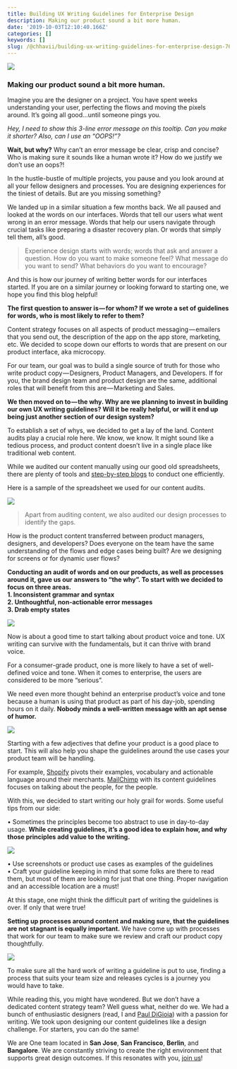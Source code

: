 ```yaml
---
title: Building UX Writing Guidelines for Enterprise Design
description: Making our product sound a bit more human.
date: '2019-10-03T12:10:40.166Z'
categories: []
keywords: []
slug: /@chhavii/building-ux-writing-guidelines-for-enterprise-design-76c0e800a65e
---
```


![](https://cdn-images-1.medium.com/max/1200/1*NFxHJi7g1BoiYJFSo9u4mw.png)

### Making our product sound a bit more human.

Imagine you are the designer on a project. You have spent weeks understanding your user, perfecting the flows and moving the pixels around. It’s going all good…until someone pings you.

_Hey, I need to show this 3-line error message on this tooltip. Can you make it shorter? Also, can I use an “OOPS!”?_

**Wait, but why?** Why can’t an error message be clear, crisp and concise? Who is making sure it sounds like a human wrote it? How do we justify we don’t use an oops?!

In the hustle-bustle of multiple projects, you pause and you look around at all your fellow designers and processes. You are designing experiences for the tiniest of details. But are you missing something?

We landed up in a similar situation a few months back. We all paused and looked at the words on our interfaces. Words that tell our users what went wrong in an error message. Words that help our users navigate through crucial tasks like preparing a disaster recovery plan. Or words that simply tell them, all’s good.

> Experience design starts with words; words that ask and answer a question. How do you want to make someone feel? What message do you want to send? What behaviors do you want to encourage?

And this is how our journey of writing better words for our interfaces started. If you are on a similar journey or looking forward to starting one, we hope you find this blog helpful!

**The first question to answer is — for whom? If we wrote a set of guidelines for words, who is most likely to refer to them?**

Content strategy focuses on all aspects of product messaging — emailers that you send out, the description of the app on the app store, marketing, etc. We decided to scope down our efforts to words that are present on our product interface, aka microcopy.

For our team, our goal was to build a single source of truth for those who write product copy — Designers, Product Managers, and Developers. If for you, the brand design team and product design are the same, additional roles that will benefit from this are — Marketing and Sales.

**We then moved on to — the why. Why are we planning to invest in building our own UX writing guidelines? Will it be really helpful, or will it end up being just another section of our design system?**

To establish a set of whys, we decided to get a lay of the land. Content audits play a crucial role here. We know, we know. It might sound like a tedious process, and product content doesn’t live in a single place like traditional web content.

While we audited our content manually using our good old spreadsheets, there are plenty of tools and [step-by-step blogs](https://ux.shopify.com/6-steps-to-product-content-audit-perfection-fc89d3b637f4) to conduct one efficiently.

Here is a sample of the spreadsheet we used for our content audits.

![](https://cdn-images-1.medium.com/max/1200/1*Dq59MWZ2b3uXlFoss6qFhw.png)

> Apart from auditing content, we also audited our design processes to identify the gaps.

How is the product content transferred between product managers, designers, and developers? Does everyone on the team have the same understanding of the flows and edge cases being built? Are we designing for screens or for dynamic user flows?

**Conducting an audit of words and on our products, as well as processes around it, gave us our answers to “the why”. To start with we decided to focus on three areas.  
1\. Inconsistent grammar and syntax  
2\. Unthoughtful, non-actionable error messages  
3\. Drab empty states**

![](https://cdn-images-1.medium.com/max/1200/1*GAAPnqz9jmv6_pmTKvb0mA.jpeg)

Now is about a good time to start talking about product voice and tone. UX writing can survive with the fundamentals, but it can thrive with brand voice.

For a consumer-grade product, one is more likely to have a set of well-defined voice and tone. When it comes to enterprise, the users are considered to be more “serious”.

We need even more thought behind an enterprise product’s voice and tone because a human is using that product as part of his day-job, spending hours on it daily. **Nobody minds a well-written message with an apt sense of humor.**

![](https://cdn-images-1.medium.com/max/800/1*lY5vkAsNy19mgtALtQ-sGA.png)

Starting with a few adjectives that define your product is a good place to start. This will also help you shape the guidelines around the use cases your product team will be handling.

For example, [Shopify](https://polaris.shopify.com/content/product-content) pivots their examples, vocabulary and actionable language around their merchants. [MailChimp](https://styleguide.mailchimp.com/writing-principles/) with its content guidelines focuses on talking about the people, for the people.

With this, we decided to start writing our holy grail for words. Some useful tips from our side:

• Sometimes the principles become too abstract to use in day-to-day usage. **While creating guidelines, it’s a good idea to explain how, and why those principles add value to the writing.**

![](https://cdn-images-1.medium.com/max/800/1*2ce7RSlu-k8BbKbSyWrpSA.jpeg)

• Use screenshots or product use cases as examples of the guidelines  
• Craft your guideline keeping in mind that some folks are there to read them, but most of them are looking for just that one thing. Proper navigation and an accessible location are a must!

At this stage, one might think the difficult part of writing the guidelines is over. If only that were true!

**Setting up processes around content and making sure, that the guidelines are not stagnant is equally important.** We have come up with processes that work for our team to make sure we review and craft our product copy thoughtfully.

![](https://cdn-images-1.medium.com/max/800/1*DYFl4IhoOXS_r1oszmkwBw.jpeg)

To make sure all the hard work of writing a guideline is put to use, finding a process that suits your team size and releases cycles is a journey you would have to take.

While reading this, you might have wondered. But we don’t have a dedicated content strategy team? Well guess what, neither do we. We had a bunch of enthusiastic designers (read, I and [Paul DiGioia](https://medium.com/u/c0397b82fb2b)) with a passion for writing. We took upon designing our content guidelines like a design challenge. For starters, you can do the same!

We are One team located in **San Jose**, **San Francisco**, **Berlin**, and **Bangalore**. We are constantly striving to create the right environment that supports great design outcomes. If this resonates with you, [join us](http://jobs.jobvite.com/nutanix/search?l=&c=&q=designer)!